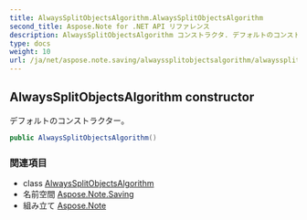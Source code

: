 ```yaml
---
title: AlwaysSplitObjectsAlgorithm.AlwaysSplitObjectsAlgorithm
second_title: Aspose.Note for .NET API リファレンス
description: AlwaysSplitObjectsAlgorithm コンストラクタ. デフォルトのコンストラクター
type: docs
weight: 10
url: /ja/net/aspose.note.saving/alwayssplitobjectsalgorithm/alwayssplitobjectsalgorithm/
---
```

## AlwaysSplitObjectsAlgorithm constructor

デフォルトのコンストラクター。

```csharp
public AlwaysSplitObjectsAlgorithm()
```

### 関連項目

* class [AlwaysSplitObjectsAlgorithm](../)
* 名前空間 [Aspose.Note.Saving](../../alwayssplitobjectsalgorithm/)
* 組み立て [Aspose.Note](../../../)


